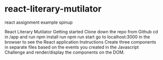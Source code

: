 # react-literary-mutilator
react assignment example spinup

React Literary Mutilator
Getting started
Clone down the repo from Github
cd in /app and run npm install
run npm run start
go to localhost:3000 in the browser to see the React application
Instructions
Create three components in separate files based on the events you created in the Javascript Challenge and render/display the components on the DOM.
